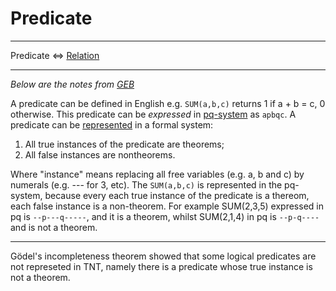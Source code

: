 # Predicate

---

Predicate $\Leftrightarrow$ [Relation](https://github.com/marti-1/notebooks/blob/master/math/on-functions-and-relations.md)

---

_Below are the notes from [GEB](https://en.wikipedia.org/wiki/G%C3%B6del,_Escher,_Bach)_

A predicate can be defined in English e.g. `SUM(a,b,c)` returns 1 if a + b = c, 0 otherwise. This predicate can be _expressed_ in [pq-system](https://godel-escher-bach.fandom.com/wiki/Chapter_2) as `apbqc`. A predicate can be [represented](https://github.com/marti-1/notebooks/blob/master/math/on-representability.md) in a formal system:

1) All true instances of the predicate are theorems;
2) All false instances are nontheorems.

Where "instance" means replacing all free variables (e.g. a, b and c) by numerals (e.g. --- for 3, etc). The `SUM(a,b,c)` is represented in the pq-system, because every each true instance of the predicate is a thereom, each false instance is a non-theorem. For example SUM(2,3,5) expressed in pq is `--p---q-----`, and it is a theorem, whilst SUM(2,1,4) in pq is `--p-q----` and is not a theorem.

---

Gödel's incompleteness theorem showed that some logical predicates are not represeted in TNT, namely there is a predicate whose true instance is not a theorem.
